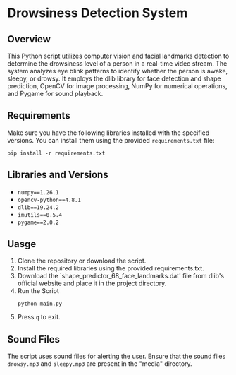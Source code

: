 # Drowsiness Detection System

## Overview

This Python script utilizes computer vision and facial landmarks detection to determine the drowsiness level of a person in a real-time video stream. The system analyzes eye blink patterns to identify whether the person is awake, sleepy, or drowsy. It employs the dlib library for face detection and shape prediction, OpenCV for image processing, NumPy for numerical operations, and Pygame for sound playback.

## Requirements

Make sure you have the following libraries installed with the specified versions. You can install them using the provided `requirements.txt` file:

```
pip install -r requirements.txt
```
## Libraries and Versions
* `numpy==1.26.1`
* `opencv-python==4.8.1`
* `dlib==19.24.2`
* `imutils==0.5.4`
* `pygame==2.0.2`
## Uasge
1. Clone the repository or download the script.
2. Install the required libraries using the provided requirements.txt.
3. Download the `shape_predictor_68_face_landmarks.dat' file from dlib's official website and place it in the project directory.
4. Run the Script
   ```
   python main.py
   ```
5. Press `q` to exit.
## Sound Files
The script uses sound files for alerting the user. Ensure that the sound files `drowsy.mp3` and `sleepy.mp3` are present in the "media" directory.
